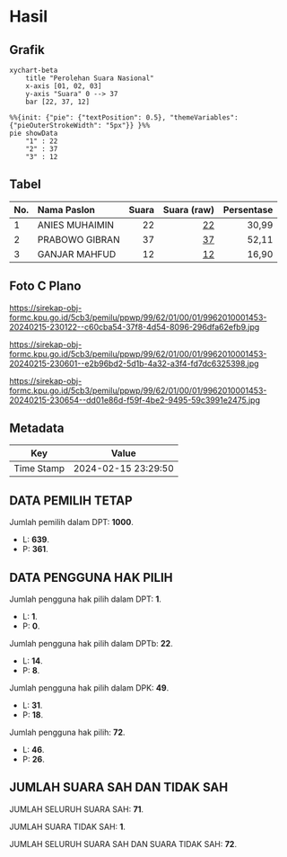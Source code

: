 # Hasil

## Grafik

```mermaid
xychart-beta
    title "Perolehan Suara Nasional"
    x-axis [01, 02, 03]
    y-axis "Suara" 0 --> 37
    bar [22, 37, 12]
```

```mermaid
%%{init: {"pie": {"textPosition": 0.5}, "themeVariables": {"pieOuterStrokeWidth": "5px"}} }%%
pie showData
    "1" : 22
    "2" : 37
    "3" : 12
```

## Tabel

| No. | Nama Paslon    | Suara | Suara (raw) | Persentase |
|:--- |:-------------- | -----:| -----------:| ----------:|
| 1   | ANIES MUHAIMIN | 22    | [22][p-1]   | 30,99      |
| 2   | PRABOWO GIBRAN | 37    | [37][p-2]   | 52,11      |
| 3   | GANJAR MAHFUD  | 12    | [12][p-3]   | 16,90      |


[p-1]: https://github.com/gigit-pemilu/pemilu-2024/blob/main/pilpres/hitung-suara/sub/99-luar-negeri/sub/62-kuala-lumpur-malaysia/sub/01-kuala-lumpur-malaysia/sub/0001-kuala-lumpur-malaysia/sub/453-tps-140/sub/paslon-1.txt
[p-2]: https://github.com/gigit-pemilu/pemilu-2024/blob/main/pilpres/hitung-suara/sub/99-luar-negeri/sub/62-kuala-lumpur-malaysia/sub/01-kuala-lumpur-malaysia/sub/0001-kuala-lumpur-malaysia/sub/453-tps-140/sub/paslon-2.txt
[p-3]: https://github.com/gigit-pemilu/pemilu-2024/blob/main/pilpres/hitung-suara/sub/99-luar-negeri/sub/62-kuala-lumpur-malaysia/sub/01-kuala-lumpur-malaysia/sub/0001-kuala-lumpur-malaysia/sub/453-tps-140/sub/paslon-3.txt

## Foto C Plano

https://sirekap-obj-formc.kpu.go.id/5cb3/pemilu/ppwp/99/62/01/00/01/9962010001453-20240215-230122--c60cba54-37f8-4d54-8096-296dfa62efb9.jpg

https://sirekap-obj-formc.kpu.go.id/5cb3/pemilu/ppwp/99/62/01/00/01/9962010001453-20240215-230601--e2b96bd2-5d1b-4a32-a3f4-fd7dc6325398.jpg

https://sirekap-obj-formc.kpu.go.id/5cb3/pemilu/ppwp/99/62/01/00/01/9962010001453-20240215-230654--dd01e86d-f59f-4be2-9495-59c3991e2475.jpg


## Metadata

| Key        | Value               |
| ---------- | ------------------- |
| Time Stamp | 2024-02-15 23:29:50 |


## DATA PEMILIH TETAP

Jumlah pemilih dalam DPT: **1000**.
 * L: **639**.
 * P: **361**.

## DATA PENGGUNA HAK PILIH

Jumlah pengguna hak pilih dalam DPT: **1**.
 * L: **1**.
 * P: **0**.

Jumlah pengguna hak pilih dalam DPTb: **22**.
 * L: **14**.
 * P: **8**.

Jumlah pengguna hak pilih dalam DPK: **49**.
 * L: **31**.
 * P: **18**.

Jumlah pengguna hak pilih: **72**.
 * L: **46**.
 * P: **26**.

## JUMLAH SUARA SAH DAN TIDAK SAH

JUMLAH SELURUH SUARA SAH: **71**.

JUMLAH SUARA TIDAK SAH: **1**.

JUMLAH SELURUH SUARA SAH DAN SUARA TIDAK SAH: **72**.


